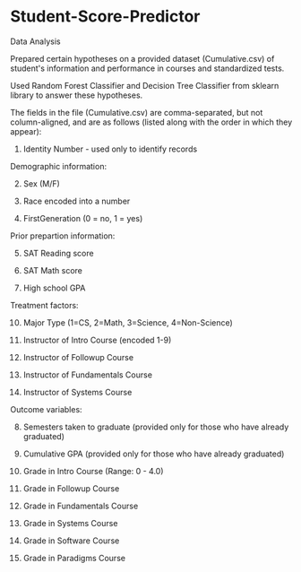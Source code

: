 # Student-Score-Predictor
Data Analysis


Prepared certain hypotheses on a provided dataset (Cumulative.csv) of student's information and performance in courses and standardized tests.


Used Random Forest Classifier and Decision Tree Classifier from sklearn library to answer these hypotheses.


The fields in the file (Cumulative.csv) are comma-separated, but not column-aligned, and are as follows (listed along with the order in which they appear):

1. Identity Number - used only to identify records

Demographic information:

2. Sex (M/F)

3. Race encoded into a number

4. FirstGeneration (0 = no, 1 = yes)

Prior prepartion information:

5. SAT Reading score

6. SAT Math score

7. High school GPA

Treatment factors:

10. Major Type (1=CS, 2=Math, 3=Science, 4=Non-Science)

17. Instructor of Intro Course (encoded 1-9)

18. Instructor of Followup Course

19. Instructor of Fundamentals Course

20. Instructor of Systems Course

Outcome variables:

8. Semesters taken to graduate (provided only for those who have already graduated)

9. Cumulative GPA (provided only for those who have already graduated)

11. Grade in Intro Course (Range: 0 - 4.0)

12. Grade in Followup Course

13. Grade in Fundamentals Course

14. Grade in Systems Course

15. Grade in Software Course

16. Grade in Paradigms Course

